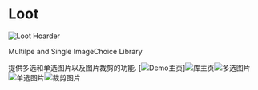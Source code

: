 # Loot
![Loot Hoarder](art/Loot_Hoarder.png)

Multilpe and Single ImageChoice Library

提供多选和单选图片以及图片裁剪的功能.
[![Demo主页](art/device-2017-05-17-155710.png)]![库主页](art/device-2017-05-17-160938.png)![多选图片](art/device-2017-05-17-160901.png)![单选图片](art/device-2017-05-17-160832.png)![裁剪图片](art/device-2017-05-17-162150.png)
